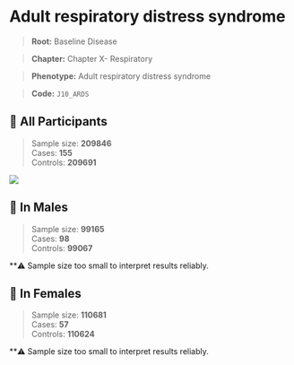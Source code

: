 # Adult respiratory distress syndrome

> **Root:** Baseline Disease  

> **Chapter:** Chapter X- Respiratory  

> **Phenotype:** Adult respiratory distress syndrome  

> **Code:** `J10_ARDS`

## 🧪 All Participants  
> Sample size: **209846**  
> Cases: **155**  
> Controls: **209691**
<img src="/Disease/Figures/ALL/Incidence/J10_ARDS.png"/>
<CsvTable src="/Disease/Data/ALL/Incidence/COX_J10_ARDS.csv" label="🔍 View full results" />

## 👨 In Males  
> Sample size: **99165**  
> Cases: **98**  
> Controls: **99067**

**⚠️ Sample size too small to interpret results reliably.


## 👩 In Females  
> Sample size: **110681**  
> Cases: **57**  
> Controls: **110624**

**⚠️ Sample size too small to interpret results reliably.

